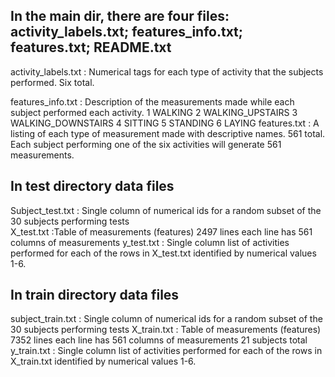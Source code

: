 ## In the main dir, there are four files: activity_labels.txt; features_info.txt; features.txt; README.txt
activity_labels.txt  : Numerical tags for each type of activity that the subjects performed. Six total.

features_info.txt :  Description of the measurements made while each subject performed each activity. 
                    1 WALKING
                    2 WALKING_UPSTAIRS
                    3 WALKING_DOWNSTAIRS
                    4 SITTING
                    5 STANDING
                    6 LAYING
features.txt : A listing of each type of measurement made with descriptive names. 561 total. Each subject                          performing one of the six activities will generate 561 measurements.
## In test directory data files
Subject_test.txt : Single column of numerical ids for a random subset of the 30 subjects performing tests                  
X_test.txt :Table of measurements (features)  2497 lines each line has 561 columns of measurements 
y_test.txt : Single column list of activities performed for each of the rows in X_test.txt identified by                numerical values 1-6.
## In train directory data files
subject_train.txt : Single column of numerical ids for a random subset of the 30 subjects performing tests
X_train.txt : Table of measurements (features) 7352 lines each line has 561 columns of                                 measurements 21 subjects total
y_train.txt : Single column list of activities performed for each of the rows in X_train.txt identified by              numerical values 1-6.
